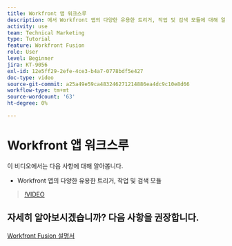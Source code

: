 ```yaml
---
title: Workfront 앱 워크스루
description: 에서 Workfront 앱의 다양한 유용한 트리거, 작업 및 검색 모듈에 대해 알아봅니다. [!DNL Adobe Workfront Fusion].
activity: use
team: Technical Marketing
type: Tutorial
feature: Workfront Fusion
role: User
level: Beginner
jira: KT-9056
exl-id: 12e5ff29-2efe-4ce3-b4a7-0778bdf5e427
doc-type: video
source-git-commit: a25a49e59ca483246271214886ea4dc9c10e8d66
workflow-type: tm+mt
source-wordcount: '63'
ht-degree: 0%

---
```


# Workfront 앱 워크스루

이 비디오에서는 다음 사항에 대해 알아봅니다.

* Workfront 앱의 다양한 유용한 트리거, 작업 및 검색 모듈

>[!VIDEO](https://video.tv.adobe.com/v/335297/?quality=12&learn=on)


## 자세히 알아보시겠습니까? 다음 사항을 권장합니다.

[Workfront Fusion 설명서](https://experienceleague.adobe.com/docs/workfront/using/adobe-workfront-fusion/workfront-fusion-2.html?lang=en)
